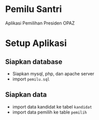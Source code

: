 # Pemilu Santri
Aplikasi Pemilihan Presiden OPAZ

# Setup Aplikasi
## Siapkan database
- Siapkan mysql, php, dan apache server
- import `pemilu.sql`
## Siapkan data
- import data kandidat ke tabel `kandidat`
- import data pemilih ke table `pemilih`
